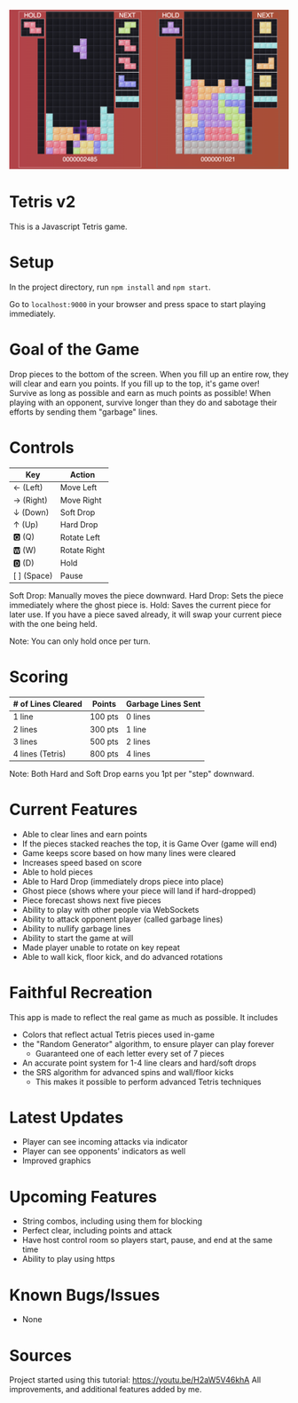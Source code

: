 ![image of the game in action](images/img.png)
# Tetris v2
This is a Javascript Tetris game.

# Setup
In the project directory, run `npm install` and `npm start`.

Go to `localhost:9000` in your browser and press space to start playing immediately.

# Goal of the Game
Drop pieces to the bottom of the screen. When you fill up an entire row, they will clear and earn you points. If you fill up to the top, it's game over!
Survive as long as possible and earn as much points as possible!
When playing with an opponent, survive longer than they do and sabotage their efforts by sending them "garbage" lines.

# Controls
| Key | Action |
| --- | ------ |
| ← (Left) | Move Left |
| → (Right) | Move Right |
| ↓ (Down) | Soft Drop |
| ↑ (Up) | Hard Drop |
| 🆀 (Q) | Rotate Left |
| 🆆 (W) | Rotate Right |
| 🅳 (D) | Hold |
| [   ] (Space) | Pause |

Soft Drop: Manually moves the piece downward.
Hard Drop: Sets the piece immediately where the ghost piece is.
Hold: Saves the current piece for later use. If you have a piece saved already, it will swap your current piece with the one being held.

Note: You can only hold once per turn.

# Scoring
| # of Lines Cleared | Points | Garbage Lines Sent |
| --- | --- | --- |
| 1 line | 100 pts | 0 lines |
| 2 lines | 300 pts | 1 line |
| 3 lines | 500 pts |  2 lines |
| 4 lines (Tetris) | 800 pts |  4 lines |

Note: Both Hard and Soft Drop earns you 1pt per "step" downward.

# Current Features
- Able to clear lines and earn points
- If the pieces stacked reaches the top, it is Game Over (game will end)
- Game keeps score based on how many lines were cleared
- Increases speed based on score
- Able to hold pieces
- Able to Hard Drop (immediately drops piece into place)
- Ghost piece (shows where your piece will land if hard-dropped)
- Piece forecast shows next five pieces
- Ability to play with other people via WebSockets
- Ability to attack opponent player (called garbage lines)
- Ability to nullify garbage lines
- Ability to start the game at will
- Made player unable to rotate on key repeat
- Able to wall kick, floor kick, and do advanced rotations

# Faithful Recreation
This app is made to reflect the real game as much as possible. It includes
- Colors that reflect actual Tetris pieces used in-game
- the "Random Generator" algorithm, to ensure player can play forever
  - Guaranteed one of each letter every set of 7 pieces
- An accurate point system for 1-4 line clears and hard/soft drops
- the SRS algorithm for advanced spins and wall/floor kicks
  - This makes it possible to perform advanced Tetris techniques

# Latest Updates
- Player can see incoming attacks via indicator
- Player can see opponents' indicators as well
- Improved graphics

# Upcoming Features
- String combos, including using them for blocking
- Perfect clear, including points and attack
- Have host control room so players start, pause, and end at the same time
- Ability to play using https

# Known Bugs/Issues
- None

# Sources
Project started using this tutorial: https://youtu.be/H2aW5V46khA
All improvements, and additional features added by me.

